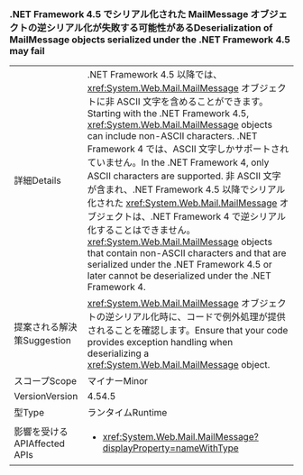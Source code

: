 ### <a name="deserialization-of-mailmessage-objects-serialized-under-the-net-framework-45-may-fail"></a><span data-ttu-id="d050f-101">.NET Framework 4.5 でシリアル化された MailMessage オブジェクトの逆シリアル化が失敗する可能性がある</span><span class="sxs-lookup"><span data-stu-id="d050f-101">Deserialization of MailMessage objects serialized under the .NET Framework 4.5 may fail</span></span>

|   |   |
|---|---|
|<span data-ttu-id="d050f-102">詳細</span><span class="sxs-lookup"><span data-stu-id="d050f-102">Details</span></span>|<span data-ttu-id="d050f-103">.NET Framework 4.5 以降では、<xref:System.Web.Mail.MailMessage> オブジェクトに非 ASCII 文字を含めることができます。</span><span class="sxs-lookup"><span data-stu-id="d050f-103">Starting with the .NET Framework 4.5, <xref:System.Web.Mail.MailMessage> objects can include non-ASCII characters.</span></span> <span data-ttu-id="d050f-104">.NET Framework 4 では、ASCII 文字しかサポートされていません。</span><span class="sxs-lookup"><span data-stu-id="d050f-104">In the .NET Framework 4, only ASCII characters are supported.</span></span> <span data-ttu-id="d050f-105">非 ASCII 文字が含まれ、.NET Framework 4.5 以降でシリアル化された <xref:System.Web.Mail.MailMessage> オブジェクトは、.NET Framework 4 で逆シリアル化することはできません。</span><span class="sxs-lookup"><span data-stu-id="d050f-105"><xref:System.Web.Mail.MailMessage> objects that contain non-ASCII characters and that are serialized under the .NET Framework 4.5 or later cannot be deserialized under the .NET Framework 4.</span></span>|
|<span data-ttu-id="d050f-106">提案される解決策</span><span class="sxs-lookup"><span data-stu-id="d050f-106">Suggestion</span></span>|<span data-ttu-id="d050f-107"><xref:System.Web.Mail.MailMessage> オブジェクトの逆シリアル化時に、コードで例外処理が提供されることを確認します。</span><span class="sxs-lookup"><span data-stu-id="d050f-107">Ensure that your code provides exception handling when deserializing a <xref:System.Web.Mail.MailMessage> object.</span></span>|
|<span data-ttu-id="d050f-108">スコープ</span><span class="sxs-lookup"><span data-stu-id="d050f-108">Scope</span></span>|<span data-ttu-id="d050f-109">マイナー</span><span class="sxs-lookup"><span data-stu-id="d050f-109">Minor</span></span>|
|<span data-ttu-id="d050f-110">Version</span><span class="sxs-lookup"><span data-stu-id="d050f-110">Version</span></span>|<span data-ttu-id="d050f-111">4.5</span><span class="sxs-lookup"><span data-stu-id="d050f-111">4.5</span></span>|
|<span data-ttu-id="d050f-112">型</span><span class="sxs-lookup"><span data-stu-id="d050f-112">Type</span></span>|<span data-ttu-id="d050f-113">ランタイム</span><span class="sxs-lookup"><span data-stu-id="d050f-113">Runtime</span></span>|
|<span data-ttu-id="d050f-114">影響を受ける API</span><span class="sxs-lookup"><span data-stu-id="d050f-114">Affected APIs</span></span>|<ul><li><xref:System.Web.Mail.MailMessage?displayProperty=nameWithType></li></ul>|

